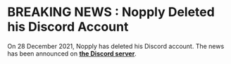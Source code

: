 # BREAKING NEWS : Nopply Deleted his Discord Account

On 28 December 2021, Nopply has deleted his Discord account. The news has been announced on **[the Discord server](https://discord.com/channels/920199448603275274/920210265889460254/925223390011355187)**.
